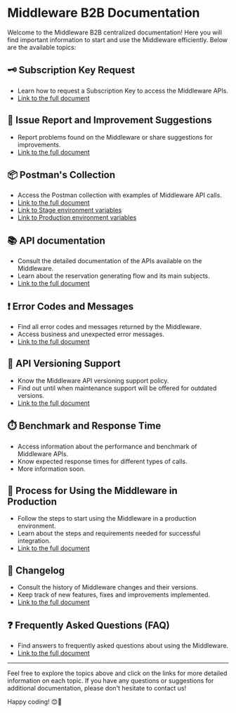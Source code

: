 # Middleware B2B Documentation

Welcome to the Middleware B2B centralized documentation!
Here you will find important information to start and use the Middleware efficiently. Below are the available topics:

## 🗝️ Subscription Key Request

- Learn how to request a Subscription Key to access the Middleware APIs.
- [Link to the full document](/docs/en-us/subscription-key/readme.md)

## 🐞 Issue Report and Improvement Suggestions

- Report problems found on the Middleware or share suggestions for improvements.
- [Link to the full document](/docs/en-us/issues-template/readme.md)

## 📦 Postman's Collection

- Access the Postman collection with examples of Middleware API calls.
- [Link to the full document](/postman/middleware_b2b-release_1.2.5.postman_collection.json)
- [Link to Stage environment variables](/postman/env-stg.postman_environment.json)
- [Link to Production environment variables](/postman/env-prd.postman_environment.json)

## 📚 API documentation

- Consult the detailed documentation of the APIs available on the Middleware.
- Learn about the reservation generating flow and its main subjects.
- [Link to the full document](/docs/en-us/apis-doc/readme.md)

## ❗️ Error Codes and Messages

- Find all error codes and messages returned by the Middleware.
- Access business and unexpected error messages.
- [Link to the full document](/docs/en-us/apis-doc/errors-code.md)

## 🔄 API Versioning Support

- Know the Middleware API versioning support policy.
- Find out until when maintenance support will be offered for outdated versions.
- [Link to the full document](/docs/en-us/support-apis/readme.md)

## ⏱️ Benchmark and Response Time

- Access information about the performance and benchmark of Middleware APIs.
- Know expected response times for different types of calls.
- More information soon.

## 🚀 Process for Using the Middleware in Production

- Follow the steps to start using the Middleware in a production environment.
- Learn about the steps and requirements needed for successful integration.
- [Link to the full document](/docs/en-us/start-production-process/readme.md)

## 📝 Changelog

- Consult the history of Middleware changes and their versions.
- Keep track of new features, fixes and improvements implemented.
- [Link to the full document](/docs/en-us/change-log/readme.md)

## ❓ Frequently Asked Questions (FAQ)

- Find answers to frequently asked questions about using the Middleware.
- [Link to the full document](/docs/en-us/faq/readme.md)

---

Feel free to explore the topics above and click on the links for more detailed information on each topic. If you have any questions or suggestions for additional documentation, please don't hesitate to contact us!

Happy coding! 😊🚀
